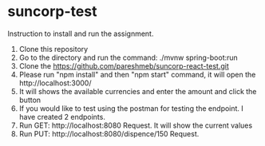 # suncorp-test
Instruction to install and run the assignment.
1) Clone this repository
2) Go to the directory and run the command:  ./mvnw spring-boot:run
3) Clone the https://github.com/pareshmeb/suncorp-react-test.git
4) Please run "npm install" and then "npm start" command, it will open the http://localhost:3000/
5) It will shows the available currencies and enter the amount and click the button
6) If you would like to test using the postman for testing the endpoint. I have created 2 endpoints.
7) Run GET: http://localhost:8080 Request. It will show the current values
8) Run PUT: http://localhost:8080/dispence/150 Request.  
